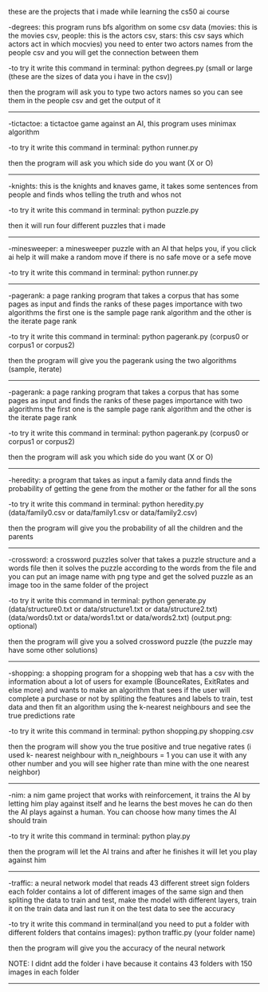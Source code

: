 these are the projects that i made while learning the cs50 ai course

-degrees: this program runs bfs algorithm on some csv data (movies: this is the movies csv, people: this is the actors csv, stars: this csv says which actors 
act in which mocvies) you need to enter two actors names from the people csv and you will get the connection between them

-to try it write this command in terminal:
 python degrees.py (small or large (these are the sizes of data you i have in the csv))

then the program will ask you to type two actors names so you can see them in the people csv and get the output of it

----------------------------------------------------------------------------------------------------------------------------------------------------
-tictactoe: a tictactoe game against an AI, this program uses minimax algorithm

-to try it write this command in terminal:
 python runner.py

then the program will ask you which side do you want (X or O)

----------------------------------------------------------------------------------------------------------------------------------------------------
-knights: this is the knights and knaves game, it takes some sentences from people and finds whos telling the truth and whos not

-to try it write this command in terminal: 
 python puzzle.py

then it will run four different puzzles that i made

----------------------------------------------------------------------------------------------------------------------------------------------------
-minesweeper: a minesweeper puzzle with an AI that helps you, if you click ai help it will make a random move if there is no safe move or a sefe move

-to try it write this command in terminal: 
 python runner.py

----------------------------------------------------------------------------------------------------------------------------------------------------
-pagerank: a page ranking program that takes a corpus that has some pages as input and finds the ranks of these pages importance with two algorithms
the first one is the sample page rank algorithm and the other is the iterate page rank

-to try it write this command in terminal: 
 python pagerank.py (corpus0 or corpus1 or corpus2)

then the program will give you the pagerank using the two algorithms (sample, iterate)

----------------------------------------------------------------------------------------------------------------------------------------------------
-pagerank: a page ranking program that takes a corpus that has some pages as input and finds the ranks of these pages importance with two algorithms
the first one is the sample page rank algorithm and the other is the iterate page rank

-to try it write this command in terminal: 
 python pagerank.py (corpus0 or corpus1 or corpus2)

then the program will ask you which side do you want (X or O)

----------------------------------------------------------------------------------------------------------------------------------------------------
-heredity: a program that takes as input a family data annd finds the probability of getting the gene from the mother or the father for all the sons

-to try it write this command in terminal: 
 python heredity.py (data/family0.csv or data/family1.csv or data/family2.csv)

then the program will give you the probability of all the children and the parents

----------------------------------------------------------------------------------------------------------------------------------------------------
-crossword: a crossword puzzles solver that takes a puzzle structure and a words file then it solves the puzzle according to the words from the file 
and you can put an image name with png type and get the solved puzzle as an image too in the same folder of the project

-to try it write this command in terminal:
 python generate.py (data/structure0.txt or data/structure1.txt or data/structure2.txt) (data/words0.txt or data/words1.txt or data/words2.txt) (output.png: optional)

then the program will give you a solved crossword puzzle (the puzzle may have some other solutions)

----------------------------------------------------------------------------------------------------------------------------------------------------
-shopping: a shopping program for a shopping web that has a csv with the information about a lot of users for example (BounceRates, ExitRates and else more) and wants to make an algorithm that sees if the user will complete a purchase or not by spliting the features and labels to train, test data and then fit an algorithm using the k-nearest neighbours and see the true predictions rate 

-to try it write this command in terminal: 
 python shopping.py shopping.csv

then the program will show you the true positive and true negative rates (i used k- nearest neighbour with n_neighbours = 1 you can use it with any other number and you will see higher rate than mine with the one nearest neighbor)

----------------------------------------------------------------------------------------------------------------------------------------------------
-nim: a nim game project that works with reinforcement, it trains the AI by letting him play against itself and he learns the best moves he can do then the AI plays against a human. You can choose how many times the AI should train

-to try it write this command in terminal:
 python play.py

 then the program will let the AI trains and after he finishes it will let you play against him

----------------------------------------------------------------------------------------------------------------------------------------------------
-traffic: a neural network model that reads 43 different street sign folders each folder contains a lot of different images of the same sign and then spliting the data to train and test, make the model with different layers, train it on the train data and last run it on the test data to see the accuracy

-to try it write this command in terminal(and you need to put a folder with different folders that contains images):
 python traffic.py (your folder name)

 then the program will give you the accuracy of the neural network

 NOTE: I didnt add the folder i have because it contains 43 folders with 150 images in each folder
 
 ----------------------------------------------------------------------------------------------------------------------------------------------------
